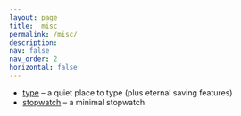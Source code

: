 ```yaml
---
layout: page
title:  misc
permalink: /misc/
description:
nav: false
nav_order: 2
horizontal: false
---
```


<ul>
  <li><a href="https://type.hamzatahboub.com">type</a> – a quiet place to type (plus eternal saving features)</li>
  <li><a href="https://stopwatch.hamzatahboub.com">stopwatch</a> – a minimal stopwatch</li>
</ul>
